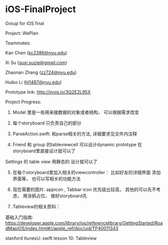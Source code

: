 # iOS-FinalProject
Group for iOS final

Project: WePlan

Teammates:

Kan Chen (kc2386@nyu.edu)

Xi Su (suxi.suzie@gmail.com)

Zhaonan Zhang (zz724@nyu.edu)

Huibo Li (hl1487@nyu.edu)

Prototype link:
http://invis.io/3Q2E2L95X

Project Progress:

1. Model 里是一些用来接数据的对象或者结构， 可以根据需求改变

2. 每个storyboard 只负责自己的部分

3. ParseAction.swift: 和parse相关的方法, 详细要求见文件内注释

4. Friend 和 group 的tableviewcell 可以设计dynamic prototype 在storyboard里直接设计就可以了

Settings 的 table view 用静态的 设计就可以了

5.  在每个storyboard里加入相关的viewcontroller： 比如好友的详细界面  添加界面等， 也可以写相关的功能方法

6. 现在需要的图片: appicon , Tabbar icon 优先级比较高， 其他的可以先不考虑， 用涂鸦占位， 做好storyboard先

7. Tableview的相关质料：

基础入门指南: https://developer.apple.com/library/ios/referencelibrary/GettingStarted/RoadMapiOS/index.html#//apple_ref/doc/uid/TP40011343

stanford itunesU: swift lesson 10: Tableview
